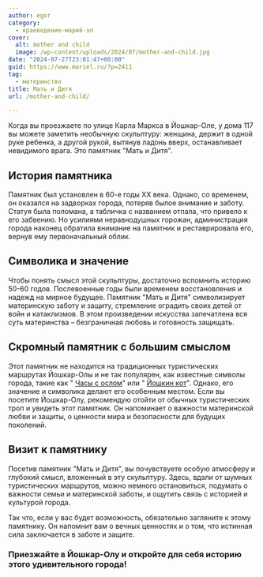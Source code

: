 ```yaml
---
author: egor
category:
  - краеведение-марий-эл
cover:
  alt: mother and child
  image: /wp-content/uploads/2024/07/mother-and-child.jpg
date: "2024-07-27T23:01:47+00:00"
guid: https://www.mariel.ru/?p=2411
tag:
  - материнство
title: Мать и Дитя
url: /mother-and-child/

---
```

Когда вы проезжаете по улице Карла Маркса в Йошкар-Оле, у дома 117 вы можете заметить необычную скульптуру: женщина, держит в одной руке ребенка, а другой рукой, вытянув ладонь вверх, останавливает невидимого врага. Это памятник "Мать и Дитя".

## История памятника

Памятник был установлен в 60-е годы XX века. Однако, со временем, он оказался на задворках города, потеряв былое внимание и заботу. Статуя была поломана, а табличка с названием отпала, что привело к его забвению. Но усилиями неравнодушных горожан, администрация города наконец обратила внимание на памятник и реставрировала его, вернув ему первоначальный облик.

## Символика и значение

Чтобы понять смысл этой скульптуры, достаточно вспомнить историю 50-60 годов. Послевоенные годы были временем восстановления и надежд на мирное будущее. Памятник "Мать и Дитя" символизирует материнскую заботу и защиту, стремление оградить своих детей от войн и катаклизмов. В этом произведении искусства запечатлена вся суть материнства – безграничная любовь и готовность защищать.

## Скромный памятник с большим смыслом

Этот памятник не находится на традиционных туристических маршрутах Йошкар-Олы и не так популярен, как известные символы города, такие как " [Часы с ослом](/chasy-s-oslom/)" или " [Йошкин кот](/joshkin_kot/)". Однако, его значение и символика делают его особенным местом. Если вы посетите Йошкар-Олу, рекомендую отойти от обычных туристических троп и увидеть этот памятник. Он напоминает о важности материнской любви и защиты, о ценности мира и безопасности для будущих поколений.

## Визит к памятнику

Посетив памятник "Мать и Дитя", вы почувствуете особую атмосферу и глубокий смысл, вложенный в эту скульптуру. Здесь, вдали от шумных туристических маршрутов, можно немного остановиться, подумать о важности семьи и материнской заботы, и ощутить связь с историей и культурой города.

Так что, если у вас будет возможность, обязательно загляните к этому памятнику. Он напомнит вам о вечных ценностях и о том, что истинная сила заключается в заботе и защите.

### Приезжайте в Йошкар-Олу и откройте для себя историю этого удивительного города!
